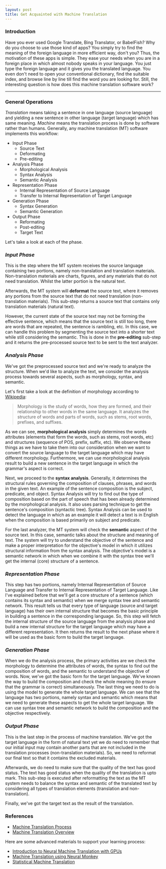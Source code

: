 ```yaml
---
layout: post
title: Get Acquainted with Machine Translation 
---
```


### Introduction

Have you ever used Google Translate, Bing Translator, or BabelFish? Why do you choose to use those kind of apps? You simply try to find the meaning of the foreign language in more efficient way, don't you? Thus, the motivation of these apps is simple. They ease your needs when you are in a foreign place in which almost nobody speaks in your language. You just type the foreign language and it gives you the translated language. You even don't need to open your conventional dictionary, find the suitable index, and browse line by line till find the word you are looking for. Still, the interesting question is how does this machine translation software work?

-----

### General Operations

_Translation_ means taking a sentence in one language (source language) and yielding a new sentence in other language (target language) which has same meaning. _Machine_ means the translation process is done by software rather than humans. Generally, any machine translation (MT) software implements this workflow:

<ul>
	<li>Input Phase
		<ul>
			<li>Source Text</li>
			<li>Deformating</li>
			<li>Pre-editing</li>
		</ul>
	</li>
	<li>Analysis Phase
		<ul>
			<li>Morphological Analysis</li>
			<li>Syntax Analysis</li>
			<li>Semantic Analysis</li>
		</ul>
	</li>
	<li>Representation Phase
		<ul>
			<li>Internal Representation of Source Language</li>
			<li>Transfer to Internal Representation of Target Language</li>
		</ul>
	</li>
	<li>Generation Phase
		<ul>
			<li>Syntax Generation</li>
			<li>Semantic Generation</li>
		</ul>
	</li>
	<li>Output Phase
		<ul>
			<li>Reformating</li>
			<li>Post-editing</li>
			<li>Target Text</li>
		</ul>
	</li>
</ul>

Let's take a look at each of the phase.

### _Input Phase_

This is the step where the MT system receives the source language containing two portions, namely non-translation and translation materials. Non-translation materials are charts, figures, and any materials that do not need translation. Whilst the latter portion is the natural text.

Afterwards, the MT system will **deformat** the source text, where it removes any portions from the source text that do not need translation (non-translation materials). This sub-step returns a source text that contains only translation materials (natural text).

However, the current state of the source text may not be forming the effective sentence, which means that the source text is still too long, there are words that are repeated, the sentence is rambling, etc. In this case, we can handle this problem by segmenting the source text into a shorter text while still considering the semantic. This is done in the **pre-editing** sub-step and it returns the pre-processed source text to be sent to the text analyzer.

### _Analysis Phase_

We've got the preprocessed source text and we're ready to analyze the structure. When we'd like to analyze the text, we consider the analysis process towards several aspects, such as morphology, syntax, and semantic.

Let's first take a look at the definition of morphology according to <a href="https://en.wikipedia.org/wiki/Morphology_(linguistics)">Wikipedia</a>:

> Morphology is the study of words, how they are formed, and their relationship to other words in the same language. It analyzes the structure of words and parts of words, such as stems, root words, prefixes, and suffixes.

As we can see, **morphological analysis** simply determines the words attributes (elements that form the words, such as stems, root words, etc) and structures (sequence of POS, prefix, suffix, etc). We observe these things as we have to take them into our consideration when we want to convert the source language to the target language which may have different morphology. Furthermore, we can use morphological analysis result to build a new sentence in the target language in which the grammar's aspect is correct.

Next, we proceed to the **syntax analysis**. Generally, it determines the structural rules governing the composition of clauses, phrases, and words in the given text. An example of the sentence composition is the subject, predicate, and object. Syntax Analysis will try to find out the type of composition based on the part of speech that has been already determined by the morphological analysis. It also uses parsing technique to get the sentence's composition (syntactic tree). Syntax Analysis can be used to detect the language in which as an example it will detect a text is in English when the composition is based primarily on subject and predicate.

For the last analyzer, the MT system will check the **semantic** aspect of the source text. In this case, semantic talks about the structure and meaning of text. The system will try to understand the objective of the sentence and make a proper interpretation for the objective's model in which it utilizes structural information from the syntax analysis. The objective's model is a semantic network in which when we combine it with the syntax tree we'll get the internal (core) structure of a sentence.

### _Representation Phase_

This step has two portions, namely Internal Representation of Source Language and Transfer to Internal Representation of Target Language. Like I've explained before that we'll get a core structure of a sentence (which contains its syntax and semantic) when we merge syntax tree and semantic network. This result tells us that every type of language (source and target language) has their own internal structure that becomes the basic principle in building a sentence in the corresponding language. So, this step will fetch the internal structure of the source language from the analysis phase and build a new internal structure for the target language which may have a different representation. It then returns the result to the next phase where it will be used as the basic form to build the target language.

### _Generation Phase_

When we do the analysis process, the primary activities are we check the morphology to determine the attributes of words, the syntax to find out the composition of words, and the semantic to understand the objective of words. Now, we've got the basic form for the target language. We've known the way to build the composition and check the whole meaning (to ensure that the grammar is correct) simultaneously. The last thing we need to do is using the model to generate the whole target language. We can see that the language has two portions, namely syntax and semantic which means that we need to generate these aspects to get the whole target language. We can use syntax tree and semantic network to build the composition and the objective respectively.

### _Output Phase_

This is the last step in the process of machine translation. We've got the target language in the form of natural text yet we do need to remember that our initial input may contain another parts that are not included in the translation processes (non-translation materials). So, we need to reformat our final text so that it contains the excluded materials.

Afterwards, we do need to make sure that the quality of the text has good status. The text has good status when the quality of the translation is upto mark. This sub-step is executed after reformatting the text as the MT system needs to balance the syntax and semantic of the translated text by considering all types of translation elements (translation and non-translation).

Finally, we've got the target text as the result of the translation.

### References

<ul>
	<li><a href="http://language.worldofcomputing.net/category/machine-translation">Machine Translation Process</a></li>
	<li><a href="http://veredshwartz.blogspot.co.id/2015/08/machine-translation-1-overview.html">Machine Translation Overview</a></li>
</ul>

Here are some advanced materials to support your learning process:

<ul>
	<li><a href="https://devblogs.nvidia.com/parallelforall/introduction-neural-machine-translation-with-gpus/">Introduction to Neural Machine Translation with GPUs</a></li>
	<li><a href="http://neural-monkey.readthedocs.io/en/latest/machine_translation.html">Machine Translation using Neural Monkey</a></li>
	<li><a href="http://www.statmt.org/">Statistical Machine Translation</a></li>
</ul>